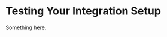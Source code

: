 [title]: # (Testing Your Integration Setup)
[tags]: # (XXX)
[priority]: # (6018)
# Testing Your Integration Setup
Something here.
